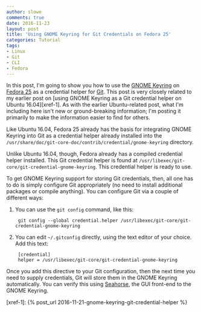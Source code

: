 ```yaml
---
author: slowe
comments: true
date: 2016-11-23
layout: post
title: 'Using GNOME Keyring for Git Credentials on Fedora 25'
categories: Tutorial
tags:
- Linux
- Git
- CLI
- Fedora
---
```


In this post, I'm going to show you how to use the [GNOME Keyring][link-2] on [Fedora 25][link-4] as a credential helper for [Git][link-1]. This post is very closely related to my earlier post on [using GNOME Keyring as a Git credential helper on Ubuntu 16.04][xref-1]. As with the earlier Ubuntu-related post, what I'm including here isn't new or ground-breaking information; I'm posting it primarily to make the information easier to find for others.

Like Ubuntu 16.04, Fedora 25 already has the basis for integrating GNOME Keyring into Git as a credential helper already installed into the `/usr/share/doc/git-core-doc/contrib/credential/gnome-keyring` directory.

Unlike Ubuntu 16.04, though, Fedora already has a compiled credential helper installed. This Git credential helper is found at `/usr/libexec/git-core/git-credential-gnome-keyring`. This credential helper is ready to use.

To get GNOME Keyring support for storing Git credentials, then, all one has to do is simply configure Git appropriately (no need to install additional packages or compile anything). You can configure Git via a couple of different ways:

1. You can use the `git config` command, like this:

        git config --global credential.helper /usr/libexec/git-core/git-credential-gnome-keyring

2. You can edit `~/.gitconfig` directly, using the text editor of your choice. Add this text:

        [credential]
        helper = /usr/libexec/git-core/git-credential-gnome-keyring

Once you add this directive to your Git configuration, then the next time you need to supply credentials, Git will store them in the GNOME Keyring automatically. You can verify this using [Seahorse][link-3], the GUI front-end to the GNOME Keyring.



[link-1]: https://git-scm.com/
[link-2]: https://wiki.gnome.org/action/show/Projects/GnomeKeyring
[link-3]: https://wiki.gnome.org/Apps/Seahorse
[link-4]: https://www.getfedora.com/
[xref-1]: {% post_url 2016-11-21-gnome-keyring-git-credential-helper %}
